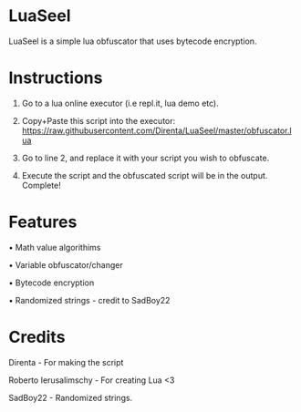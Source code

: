 # LuaSeel
LuaSeel is a simple lua obfuscator that uses bytecode encryption.

# Instructions

1. Go to a lua online executor (i.e repl.it, lua demo etc).

2. Copy+Paste this script into the executor: https://raw.githubusercontent.com/Direnta/LuaSeel/master/obfuscator.lua

3. Go to line 2, and replace it with your script you wish to obfuscate.

4. Execute the script and the obfuscated script will be in the output. Complete!

# Features
• Math value algorithims

• Variable obfuscator/changer

• Bytecode encryption

• Randomized strings - credit to SadBoy22

# Credits

Direnta - For making the script

Roberto Ierusalimschy - For creating Lua <3

SadBoy22 - Randomized strings.
